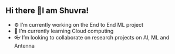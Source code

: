 ## Hi there 👋I am Shuvra! 



- ⚙️ I’m currently working on the End to End ML project 
- 🌱 I’m currently learning Cloud computing 
- 👓 I’m looking to collaborate on research projects on AI, ML and Antenna 


